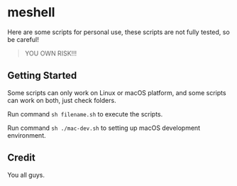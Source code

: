 # meshell

Here are some scripts for personal use, these scripts are not fully tested, so be careful! 

> YOU OWN RISK!!!

## Getting Started

Some scripts can only work on Linux or macOS platform, and some scripts can work on both, just check folders.

Run command `sh filename.sh` to execute the scripts.

Run command `sh ./mac-dev.sh` to setting up macOS development environment.


## Credit

You all guys.
